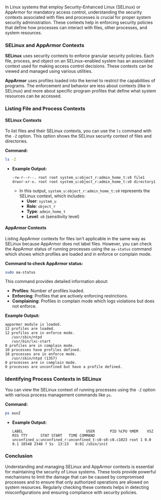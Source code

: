 In Linux systems that employ Security-Enhanced Linux (SELinux) or AppArmor for mandatory access control, understanding the security contexts associated with files and processes is crucial for proper system security administration. These contexts help in enforcing security policies that define how processes can interact with files, other processes, and system resources.

### SELinux and AppArmor Contexts

**SELinux** uses security contexts to enforce granular security policies. Each file, process, and object on an SELinux-enabled system has an associated context used for making access control decisions. These contexts can be viewed and managed using various utilities.

**AppArmor** uses profiles loaded into the kernel to restrict the capabilities of programs. The enforcement and behavior are less about contexts (like in SELinux) and more about specific program profiles that define what system resources can be accessed.

### Listing File and Process Contexts

#### SELinux Contexts

To list files and their SELinux contexts, you can use the `ls` command with the `-Z` option. This option shows the SELinux security context of files and directories.

**Command:**
```bash
ls -Z
```

- **Example Output:**
  ```
  -rw-r--r--. root root system_u:object_r:admin_home_t:s0 file1
  drwxr-xr-x. root root system_u:object_r:admin_home_t:s0 directory1
  ```
  - In this output, `system_u:object_r:admin_home_t:s0` represents the SELinux context, which includes:
    - **User**: `system_u`
    - **Role**: `object_r`
    - **Type**: `admin_home_t`
    - **Level**: `s0` (sensitivity level)

#### AppArmor Contexts

Listing AppArmor contexts for files isn't applicable in the same way as SELinux because AppArmor does not label files. However, you can check the AppArmor status of running processes using the `aa-status` command which shows which profiles are loaded and in enforce or complain mode.

**Command to check AppArmor status:**
```bash
sudo aa-status
```

This command provides detailed information about:
- **Profiles**: Number of profiles loaded.
- **Enforcing**: Profiles that are actively enforcing restrictions.
- **Complaining**: Profiles in complain mode which logs violations but does not enforce.

**Example Output:**
```
apparmor module is loaded.
12 profiles are loaded.
12 profiles are in enforce mode.
   /usr/sbin/ntpd
   /usr/bin/lxc-start
0 profiles are in complain mode.
10 processes have profiles defined.
10 processes are in enforce mode.
   /usr/sbin/ntpd (1357) 
0 processes are in complain mode.
0 processes are unconfined but have a profile defined.
```

### Identifying Process Contexts in SELinux

You can view the SELinux context of running processes using the `-Z` option with various process management commands like `ps`.

**Command:**
```bash
ps auxZ
```

- **Example Output:**
  ```
  LABEL                             USER       PID %CPU %MEM    VSZ   RSS TTY      STAT START   TIME COMMAND
  unconfined_u:unconfined_r:unconfined_t:s0-s0:c0.c1023 root 1 0.0 0.1 18548 2348 ? Ss  13:23   0:01 /sbin/init
  ```

### Conclusion

Understanding and managing SELinux and AppArmor contexts is essential for maintaining the security of Linux systems. These tools provide powerful mechanisms to limit the damage that can be caused by compromised processes and to ensure that only authorized operations are allowed on system resources. Regularly checking these contexts helps in detecting misconfigurations and ensuring compliance with security policies.